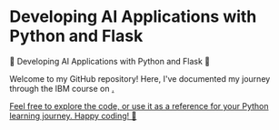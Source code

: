 # Developing AI Applications with Python and Flask

🐍 Developing AI Applications with Python and Flask 🚀

Welcome to my GitHub repository! Here, I've documented my journey through the IBM course on <a href="https://www.coursera.org/learn/python-project-for-ai-application-development">.

Feel free to explore the code, or use it as a reference for your Python learning journey. Happy coding! 🚀
